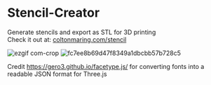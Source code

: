 # Stencil-Creator
Generate stencils and export as STL for 3D printing </br>
Check it out at: [coltonmaring.com/stencil](https://coltonmaring.com/stencil.html) </br>

![ezgif com-crop](https://github.com/colemaring/Stencil-Creator/assets/65455664/7dce5fb5-dff8-4ef8-bb46-e46dd09ce7b7)
![fc7ee8b69d47f8349a1dbcbb57b728c5](https://github.com/colemaring/Stencil-Creator/assets/65455664/a6695dc4-4948-4bb9-be6b-37966b61dd6f)

 
Credit https://gero3.github.io/facetype.js/ for converting fonts into a readable JSON format for Three.js
